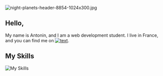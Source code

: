 ![night-planets-header-8854-1024x300.jpg](https://i.postimg.cc/mkbR8MMp/night-planets-header-8854-1024x300.jpg)

Hello,
---------
My name is Antonin, and I am a web development student. I live in France, and you can find me on [![text](https://img.shields.io/badge/LinkedIn-0077B5?style=for-the-badge&logo=linkedin&logoColor=white)](https://www.linkedin.com/in/antonin-tacchi-4b7b32338/).

My Skills
---------
![My Skills](https://skillicons.dev/icons?i=py,git,github,css,html,php,mysql,js,tailwind)
